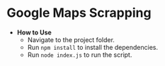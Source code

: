 # Google Maps Scrapping

- **How to Use**
  - Navigate to the project folder.
  - Run `npm install` to install the dependencies.
  - Run `node index.js` to run the script.

